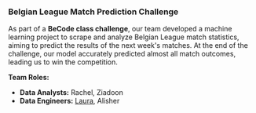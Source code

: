 ### Belgian League Match Prediction Challenge  

As part of a **BeCode class challenge**, our team developed a machine learning project to scrape and analyze Belgian League match statistics, aiming to predict the results of the next week's matches. At the end of the challenge, our model accurately predicted almost all match outcomes, leading us to win the competition.

**Team Roles:**  
- **Data Analysts:** Rachel, Ziadoon  
- **Data Engineers:** [Laura](https://github.com/KriszgruberL), Alisher 
